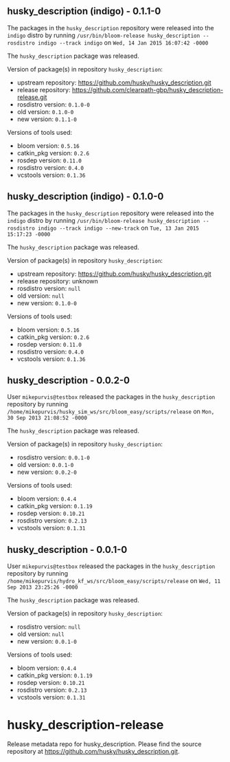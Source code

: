 ## husky_description (indigo) - 0.1.1-0

The packages in the `husky_description` repository were released into the `indigo` distro by running `/usr/bin/bloom-release husky_description --rosdistro indigo --track indigo` on `Wed, 14 Jan 2015 16:07:42 -0000`

The `husky_description` package was released.

Version of package(s) in repository `husky_description`:
- upstream repository: https://github.com/husky/husky_description.git
- release repository: https://github.com/clearpath-gbp/husky_description-release.git
- rosdistro version: `0.1.0-0`
- old version: `0.1.0-0`
- new version: `0.1.1-0`

Versions of tools used:
- bloom version: `0.5.16`
- catkin_pkg version: `0.2.6`
- rosdep version: `0.11.0`
- rosdistro version: `0.4.0`
- vcstools version: `0.1.36`


## husky_description (indigo) - 0.1.0-0

The packages in the `husky_description` repository were released into the `indigo` distro by running `/usr/bin/bloom-release husky_description --rosdistro indigo --track indigo --new-track` on `Tue, 13 Jan 2015 15:17:23 -0000`

The `husky_description` package was released.

Version of package(s) in repository `husky_description`:
- upstream repository: https://github.com/husky/husky_description.git
- release repository: unknown
- rosdistro version: `null`
- old version: `null`
- new version: `0.1.0-0`

Versions of tools used:
- bloom version: `0.5.16`
- catkin_pkg version: `0.2.6`
- rosdep version: `0.11.0`
- rosdistro version: `0.4.0`
- vcstools version: `0.1.36`


## husky_description - 0.0.2-0

User `mikepurvis@testbox` released the packages in the `husky_description` repository by running `/home/mikepurvis/husky_sim_ws/src/bloom_easy/scripts/release` on `Mon, 30 Sep 2013 21:08:52 -0000`

The `husky_description` package was released.

Version of package(s) in repository `husky_description`:
- rosdistro version: `0.0.1-0`
- old version: `0.0.1-0`
- new version: `0.0.2-0`

Versions of tools used:
- bloom version: `0.4.4`
- catkin_pkg version: `0.1.19`
- rosdep version: `0.10.21`
- rosdistro version: `0.2.13`
- vcstools version: `0.1.31`


## husky_description - 0.0.1-0

User `mikepurvis@testbox` released the packages in the `husky_description` repository by running `/home/mikepurvis/hydro_kf_ws/src/bloom_easy/scripts/release` on `Wed, 11 Sep 2013 23:25:26 -0000`

The `husky_description` package was released.

Version of package(s) in repository `husky_description`:
- rosdistro version: `null`
- old version: `null`
- new version: `0.0.1-0`

Versions of tools used:
- bloom version: `0.4.4`
- catkin_pkg version: `0.1.19`
- rosdep version: `0.10.21`
- rosdistro version: `0.2.13`
- vcstools version: `0.1.31`


husky_description-release
=========================

Release metadata repo for husky_description. Please find the source repository at https://github.com/husky/husky_description.git.
